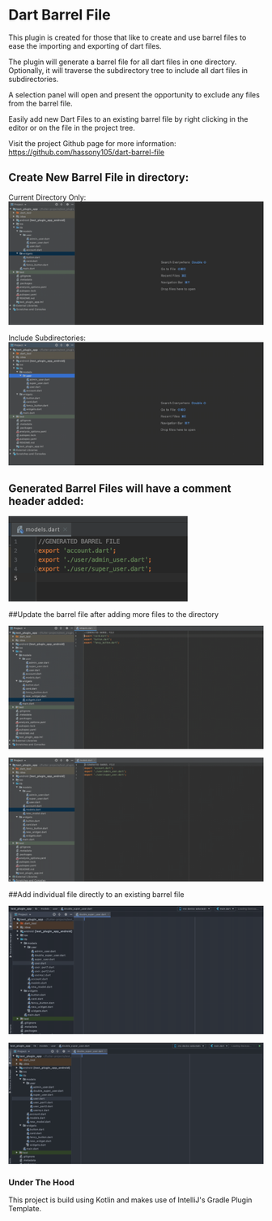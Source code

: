 # Dart Barrel File
<!-- Plugin description -->
This plugin is created for those that like to create and use barrel files to ease the importing and exporting of dart files.

The plugin will generate a barrel file for all dart files in one directory.  Optionally, it will traverse the subdirectory tree to include all dart files in subdirectories.

A selection panel will open and present the opportunity to exclude any files from the barrel file.  

Easily add new Dart Files to an existing barrel file by right clicking in the editor or on the file in the project tree.

Visit the project Github page for more information:  https://github.com/hassony105/dart-barrel-file

<!-- Plugin description end -->
## Create New Barrel File in directory:

Current Directory Only:
![Usage](img/new_barrel_file.gif)

Include Subdirectories:
![Usage](img/new_barrel_with_subs.gif)

## Generated Barrel Files will have a comment header added:

![ScreenShot](img/barrel-file-screenshot.png)

##Update the barrel file after adding more files to the directory

![Usage](img/refresh_barrel_file.gif)

![Usage](img/refresh_barrel_with_subs.gif)

##Add individual file directly to an existing barrel file

![Usage](img/add_to_barrel_editor.gif)

![Usage](img/add_to_barrel_tree.gif)

### Under The Hood

This project is build using Kotlin and makes use of IntelliJ's Gradle Plugin Template.


